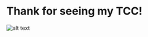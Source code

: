 # Thank for seeing my TCC!

![alt text]([http://url/to/img.png](https://github.com/Lucdro/TCC_ImageRecognition-Interaction/blob/main/public/screen/telatcc.png)https://github.com/Lucdro/TCC_ImageRecognition-Interaction/blob/main/public/screen/telatcc.png)
